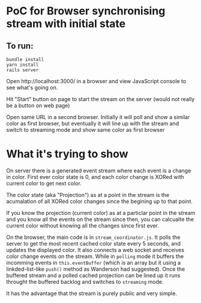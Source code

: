 # PoC for Browser synchronising stream with initial state

## To run:

```
bundle install
yarn install
rails server
```

Open http://localhost:3000/ in a browser and view JavaScript console to see what's going on.

Hit "Start" button on page to start the stream on the server (would not really be a button on web page)

Open same URL in a second browser. Initially it will poll and show a similar color as first browser, but eventually it will line up with the stream and switch to streaming mode and show same color as first browser

# What it's trying to show

On server there is a generated event stream where each event is a change in color. First ever color state is 0, and each color change is XORed with current color to get next color.

The color state (aka "Projection") as at a point in the stream is the acumalation of all XORed color changes since the begining up to that point.

If you know the projection (current color) as at a particlar point in the stream and you know all the events on the stream since then, you can calcualte the current color without knowing all the changes since first ever.

On the browser, the main code is in `stream_coordinator.js`. It polls the server to get the most recent cached color state every 5 seconds, and updates the displayed color. It also connects a web socket and receives color change events on the stream. While in `polling` mode it buffers the incomming events in `this.eventBuffer` (which is an array but it using a linkded-list-like `push()` method as Wanderson had suggested). Once the buffered stream and a polled cached projection can be lined up it runs throught the buffered backlog and switches to `streaming` mode.

It has the advantage that the stream is purely public and very simple.
